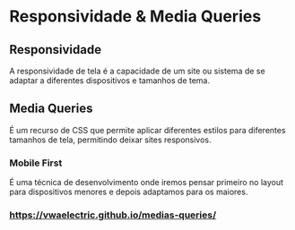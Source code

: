 # Responsividade & Media Queries

## Responsividade
A responsividade de tela é a capacidade de um site ou sistema de se
adaptar a diferentes dispositivos e tamanhos de tema.

## Media Queries

É um recurso de CSS que permite aplicar diferentes estilos para 
diferentes tamanhos de tela, permitindo deixar sites responsivos.

### Mobile First

É uma técnica de desenvolvimento onde iremos pensar primeiro no 
layout para dispositivos menores e depois adaptamos para os maiores.

### https://vwaelectric.github.io/medias-queries/
